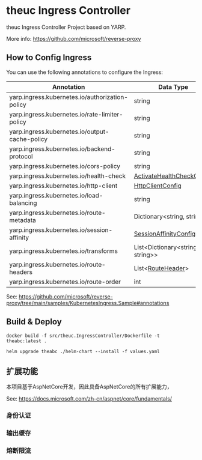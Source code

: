 # theuc Ingress Controller

theuc Ingress Controller Project based on YARP.  

More info: <https://github.com/microsoft/reverse-proxy>

## How to Config Ingress

You can use the following annotations to configure the Ingress:

|Annotation|Data Type|
|---|---|
|yarp.ingress.kubernetes.io/authorization-policy|string|
|yarp.ingress.kubernetes.io/rate-limiter-policy|string|
|yarp.ingress.kubernetes.io/output-cache-policy|string|
|yarp.ingress.kubernetes.io/backend-protocol|string|
|yarp.ingress.kubernetes.io/cors-policy|string|
|yarp.ingress.kubernetes.io/health-check|[ActivateHealthCheckConfig](https://microsoft.github.io/reverse-proxy/api/Yarp.ReverseProxy.Configuration.ActiveHealthCheckConfig.html)|
|yarp.ingress.kubernetes.io/http-client|[HttpClientConfig](https://microsoft.github.io/reverse-proxy/api/Yarp.ReverseProxy.Configuration.HttpClientConfig.html)|
|yarp.ingress.kubernetes.io/load-balancing|string|
|yarp.ingress.kubernetes.io/route-metadata|Dictionary<string, string>|
|yarp.ingress.kubernetes.io/session-affinity|[SessionAffinityConfig](https://microsoft.github.io/reverse-proxy/api/Yarp.ReverseProxy.Configuration.SessionAffinityConfig.html)|
|yarp.ingress.kubernetes.io/transforms|List<Dictionary<string, string>>|
|yarp.ingress.kubernetes.io/route-headers|List<[RouteHeader](https://microsoft.github.io/reverse-proxy/api/Yarp.ReverseProxy.Configuration.RouteHeader.html)>|
|yarp.ingress.kubernetes.io/route-order|int|

See: <https://github.com/microsoft/reverse-proxy/tree/main/samples/KubernetesIngress.Sample#annotations>

## Build & Deploy

```shell
docker build -f src/theuc.IngressController/Dockerfile -t theabc:latest .

helm upgrade theabc ./helm-chart --install -f values.yaml
```

## 扩展功能

本项目基于AspNetCore开发，因此具备AspNetCore的所有扩展能力，

See: <https://docs.microsoft.com/zh-cn/aspnet/core/fundamentals/>

### 身份认证

### 输出缓存

### 熔断限流

